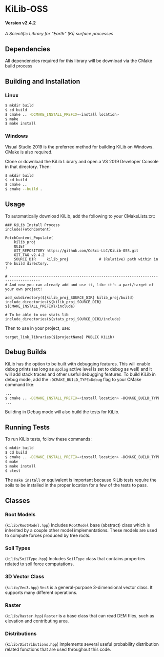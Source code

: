 # KiLib-OSS 
#### Version v2.4.2

*A Scientific Library for "Earth" (Ki) surface processes*

## Dependencies
All dependencies required for this library will be download via the CMake build process

## Building and Installation

### Linux

```bash
$ mkdir build
$ cd build 
$ cmake .. -DCMAKE_INSTALL_PREFIX=<install location>
$ make
$ make install
```

### Windows
Visual Studio 2019 is the preferred method for building KiLib on Windows. CMake is also required.

Clone or download the KiLib Library and open a VS 2019 Developer Console in that directory. Then:

```bash
$ mkdir build
$ cd build
$ cmake ..
$ cmake --build .
```

## Usage
To automatically download KiLib, add the following to your CMakeLists.txt:
```
### KiLib Install Process
include(FetchContent)

FetchContent_Populate(
	kilib_proj
	QUIET
	GIT_REPOSITORY https://github.com/CoSci-LLC/KiLib-OSS.git
    GIT_TAG v2.4.2
	SOURCE_DIR     kilib_proj              # (Relative) path within in the build directory.
)

# ------------------------------------------------------------------------------------
# And now you can already add and use it, like it's a part/target of your own project!

add_subdirectory(${kilib_proj_SOURCE_DIR} kilib_proj/build)
include_directories(${kilib_proj_SOURCE_DIR} ${CMAKE_INSTALL_PREFIX}/include)

# To be able to use stats lib
include_directories(${stats_proj_SOURCE_DIR}/include)
```

Then to use in your project, use:
```
target_link_libraries(${projectName} PUBLIC KiLib)
```

## Debug Builds

KiLib has the option to be built with debugging features. This will enable debug prints (as long as `spdlog` active level is set to debug as well) and it will add stack traces and other useful debugging features. To build KiLib in debug mode, add the `-DCMAKE_BUILD_TYPE=Debug` flag to your CMake command like:

```bash
...
$ cmake .. -DCMAKE_INSTALL_PREFIX=<install location> -DCMAKE_BUILD_TYPE=Debug
...
```

Building in Debug mode will also build the tests for KiLib.

## Running Tests

To run KiLib tests, follow these commands:

```bash
$ mkdir build
$ cd build 
$ cmake .. -DCMAKE_INSTALL_PREFIX=<install location> -DCMAKE_BUILD_TYPE=Debug
$ make
$ make install
$ ctest
```

The `make install` or equivalent is important because KiLib tests require the soils to be installed in the proper location for a few of the tests to pass.

## Classes

### Root Models
(`kilib/RootModel.hpp`) Includes `RootModel` base (abstract) class which is inherited by a couple other model implementations. These models are used to compute forces produced by tree roots.

### Soil Types
(`kilib/SoilType.hpp`) Includes `SoilType` class that contains properties related to soil force computations.

### 3D Vector Class
(`kilib/Vec3.hpp`) `Vec3` is a general-purpose 3-dimensional vector class. It supports many different operations.

### Raster
(`kilib/Raster.hpp`) `Raster` is a base class that can read DEM files, such as elevation and contributing area.

### Distributions
(`kilib/Distributions.hpp`) implements several useful probability distribution related functions that are used throughout this code.

